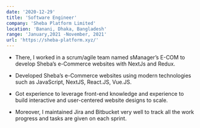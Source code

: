 ```yaml
---
date: '2020-12-29'
title: 'Software Engineer'
company: 'Sheba Platform Limited'
location: 'Banani, Dhaka, Bangladesh'
range: 'January,2021 -November, 2021'
url: 'https://sheba-platform.xyz/'
---
```


- There, I worked in a scrum/agile team named sManager’s E-COM
to develop Sheba’s e-Commerce websites with NextJs and Redux.

- Developed Sheba’s e-Commerce websites using modern technologies
such as JavaScript, NextJS, React.JS, Vue.JS.
- Got experience to leverage front-end knowledge and experience to
build interactive and user-centered website designs to scale.

- Moreover, I maintained Jira and Bitbucket very well to track all the work progress
and tasks are given on each sprint.
